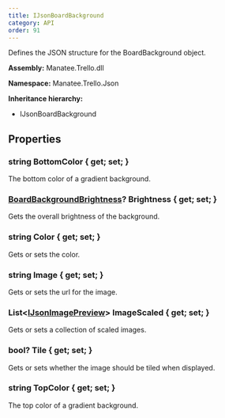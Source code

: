 ```yaml
---
title: IJsonBoardBackground
category: API
order: 91
---
```


Defines the JSON structure for the BoardBackground object.

**Assembly:** Manatee.Trello.dll

**Namespace:** Manatee.Trello.Json

**Inheritance hierarchy:**

- IJsonBoardBackground

## Properties

### string BottomColor { get; set; }

The bottom color of a gradient background.

### [BoardBackgroundBrightness](../BoardBackgroundBrightness#boardbackgroundbrightness)? Brightness { get; set; }

Gets the overall brightness of the background.

### string Color { get; set; }

Gets or sets the color.

### string Image { get; set; }

Gets or sets the url for the image.

### List&lt;[IJsonImagePreview](../IJsonImagePreview#ijsonimagepreview)&gt; ImageScaled { get; set; }

Gets or sets a collection of scaled images.

### bool? Tile { get; set; }

Gets or sets whether the image should be tiled when displayed.

### string TopColor { get; set; }

The top color of a gradient background.

